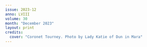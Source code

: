 ```yaml
---
issue: 2023-12
anno: LVIII
volume: 30
month: "December 2023"
layout: print
credits:
  cover: "Coronet Tourney. Photo by Lady Katie of Dun in Mara"
---
```

